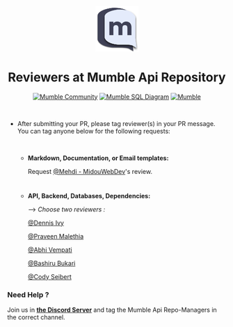 #

<div align="center">
<img src="./static/images/dark-logo.1c6c40e2.png" width="20%">
<h1>Reviewers at Mumble Api Repository</h1>

<a href="https://discord.gg/TxgpyK8pzf">![Mumble Community](https://img.shields.io/discord/825371211399692308?label=Mumble%20Community&style=for-the-badge&logo=Discord)</a>
<a href="https://drawsql.app/dennis-ivy/diagrams/mumble">![Mumble SQL Diagram](https://img.shields.io/badge/Mumble-Diagram-orange?style=for-the-badge)</a>
<a href="http://mumbleapi.herokuapp.com/">![Mumble](https://img.shields.io/badge/Mumble-API-9cf?style=for-the-badge)</a>

</div>

<br/>

- After submitting your PR, please tag reviewer(s) in your PR message. You can tag anyone below for the following requests:

  <br/>

  - **Markdown, Documentation, or Email templates:** 

    Request [@Mehdi - MidouWebDev](https://github.com/MidouWebDev)'s review.

  #

  - **API, Backend, Databases, Dependencies:**

    --> *Choose two reviewers :*
  
    [@Dennis Ivy](https://github.com/divanov11)
  
    [@Praveen Malethia](https://github.com/PraveenMalethia)
  
    [@Abhi Vempati](https://github.com/abhivemp)
  
    [@Bashiru Bukari](https://github.com/bashiru98)
  
    [@Cody Seibert](https://github.com/codyseibert)

### Need Help ?

Join us in **[the Discord Server](https://discord.gg/9Du4KUY3dE)** and tag the Mumble Api Repo-Managers in the correct channel.